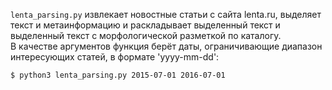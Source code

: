 ```lenta_parsing.py``` извлекает новостные статьи с сайта lenta.ru, выделяет текст и метаинформацию и раскладывает выделенный текст и выделенный текст с морфологической разметкой по каталогу.  
В качестве аргументов функция берёт даты, ограничивающие диапазон интересующих статей, в формате 'yyyy-mm-dd':
```
$ python3 lenta_parsing.py 2015-07-01 2016-07-01
```
